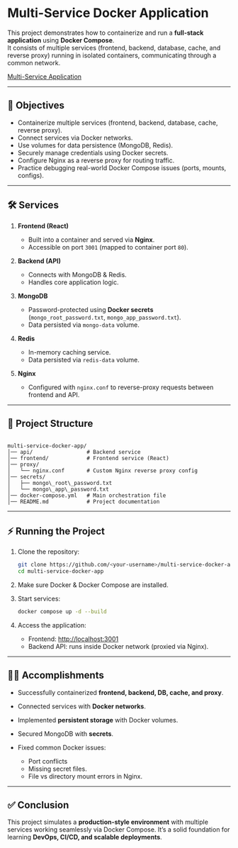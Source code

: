 
# Multi-Service Docker Application

This project demonstrates how to containerize and run a **full-stack application** using **Docker Compose**.  
It consists of multiple services (frontend, backend, database, cache, and reverse proxy) running in isolated containers, communicating through a common network.

[Multi-Service Application](https://roadmap.sh/projects/multiservice-docker)

---

## 🚀 Objectives
- Containerize multiple services (frontend, backend, database, cache, reverse proxy).
- Connect services via Docker networks.
- Use volumes for data persistence (MongoDB, Redis).
- Securely manage credentials using Docker secrets.
- Configure Nginx as a reverse proxy for routing traffic.
- Practice debugging real-world Docker Compose issues (ports, mounts, configs).

---

## 🛠️ Services
1. **Frontend (React)**  
   - Built into a container and served via **Nginx**.  
   - Accessible on port `3001` (mapped to container port `80`).  

2. **Backend (API)**  
   - Connects with MongoDB & Redis.  
   - Handles core application logic.  

3. **MongoDB**  
   - Password-protected using **Docker secrets** (`mongo_root_password.txt`, `mongo_app_password.txt`).  
   - Data persisted via `mongo-data` volume.  

4. **Redis**  
   - In-memory caching service.  
   - Data persisted via `redis-data` volume.  

5. **Nginx**  
   - Configured with `nginx.conf` to reverse-proxy requests between frontend and API.  

---

## 📂 Project Structure
```

multi-service-docker-app/
│── api/                 # Backend service
│── frontend/            # Frontend service (React)
│── proxy/
│   └── nginx.conf       # Custom Nginx reverse proxy config
│── secrets/
│   ├── mongo\_root\_password.txt
│   └── mongo\_app\_password.txt
│── docker-compose.yml   # Main orchestration file
│── README.md            # Project documentation

````

---

## ⚡ Running the Project
1. Clone the repository:
   ```bash
   git clone https://github.com/<your-username>/multi-service-docker-app.git
   cd multi-service-docker-app


2. Make sure Docker & Docker Compose are installed.

3. Start services:

   ```bash
   docker compose up -d --build
   ```

4. Access the application:

   * Frontend: [http://localhost:3001](http://localhost:3001)
   * Backend API: runs inside Docker network (proxied via Nginx).

---


## 🧑‍💻 Accomplishments

* Successfully containerized **frontend, backend, DB, cache, and proxy**.
* Connected services with **Docker networks**.
* Implemented **persistent storage** with Docker volumes.
* Secured MongoDB with **secrets**.
* Fixed common Docker issues:

  * Port conflicts
  * Missing secret files.
  * File vs directory mount errors in Nginx.

---

## ✅ Conclusion

This project simulates a **production-style environment** with multiple services working seamlessly via Docker Compose.
It’s a solid foundation for learning **DevOps, CI/CD, and scalable deployments**.




